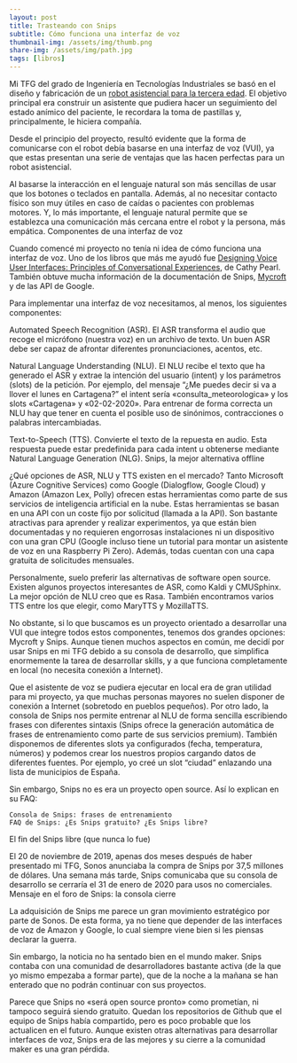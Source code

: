 ```yaml
---
layout: post
title: Trasteando con Snips
subtitle: Cómo funciona una interfaz de voz
thumbnail-img: /assets/img/thumb.png
share-img: /assets/img/path.jpg
tags: [libros]
---
```



Mi TFG del grado de Ingeniería en Tecnologías Industriales se basó en el diseño y fabricación de un [robot asistencial para la tercera edad](https://www.laverdad.es/murcia/upct-crea-robot-20191002111213-nt.html). El objetivo principal era construir un asistente que pudiera hacer un seguimiento del estado anímico del paciente, le recordara la toma de pastillas y, principalmente, le hiciera compañía.

Desde el principio del proyecto, resultó evidente que la forma de comunicarse con el robot debía basarse en una interfaz de voz (VUI), ya que estas presentan una serie de ventajas que las hacen perfectas para un robot asistencial.

Al basarse la interacción en el lenguaje natural son más sencillas de usar que los botones o teclados en pantalla. Además, al no necesitar contacto físico son muy útiles en caso de caídas o pacientes con problemas motores. Y, lo más importante, el lenguaje natural permite que se establezca una comunicación más cercana entre el robot y la persona, más empática.
Componentes de una interfaz de voz

Cuando comencé mi proyecto no tenía ni idea de cómo funciona una interfaz de voz. Uno de los libros que más me ayudó fue [Designing Voice User Interfaces: Principles of Conversational Experiences](https://www.oreilly.com/library/view/designing-voice-user/9781491955406/), de Cathy Pearl. También obtuve mucha información de la documentación de Snips, [Mycroft](https://mycroft-ai.gitbook.io/docs/) y de las API de Google.

Para implementar una interfaz de voz necesitamos, al menos, los siguientes componentes:

Automated Speech Recognition (ASR). El ASR transforma el audio que recoge el micrófono (nuestra voz) en un archivo de texto. Un buen ASR debe ser capaz de afrontar diferentes pronunciaciones, acentos, etc.

Natural Language Understanding (NLU). El NLU recibe el texto que ha generado el ASR y extrae la intención del usuario (intent) y los parámetros (slots) de la petición. Por ejemplo, del mensaje “¿Me puedes decir si va a llover el lunes en Cartagena?” el intent sería «consulta_meteorologica» y los slots «Cartagena» y «02-02-2020». Para entrenar de forma correcta un NLU hay que tener en cuenta el posible uso de sinónimos, contracciones o palabras intercambiadas.

Text-to-Speech (TTS). Convierte el texto de la repuesta en audio. Esta respuesta puede estar predefinida para cada intent u obtenerse mediante Natural Language Generation (NLG).
Snips, la mejor alternativa offline

¿Qué opciones de ASR, NLU y TTS existen en el mercado? Tanto Microsoft (Azure Cognitive Services) como Google (Dialogflow, Google Cloud) y Amazon (Amazon Lex, Polly) ofrecen estas herramientas como parte de sus servicios de inteligencia artificial en la nube. Estas herramientas se basan en una API con un coste fijo por solicitud (llamada a la API). Son bastante atractivas para aprender y realizar experimentos, ya que están bien documentadas y no requieren engorrosas instalaciones ni un dispositivo con una gran CPU (Google incluso tiene un tutorial para montar un asistente de voz en una Raspberry Pi Zero). Además, todas cuentan con una capa gratuita de solicitudes mensuales.

Personalmente, suelo preferir las alternativas de software open source. Existen algunos proyectos interesantes de ASR, como Kaldi y CMUSphinx. La mejor opción de NLU creo que es Rasa. También encontramos varios TTS entre los que elegir, como MaryTTS y MozillaTTS.

No obstante, si lo que buscamos es un proyecto orientado a desarrollar una VUI que integre todos estos componentes, tenemos dos grandes opciones: Mycroft y Snips. Aunque tienen muchos aspectos en común, me decidí por usar Snips en mi TFG debido a su consola de desarrollo, que simplifica enormemente la tarea de desarrollar skills, y a que funciona completamente en local (no necesita conexión a Internet).

Que el asistente de voz se pudiera ejecutar en local era de gran utilidad para mi proyecto, ya que muchas personas mayores no suelen disponer de conexión a Internet (sobretodo en pueblos pequeños). Por otro lado, la consola de Snips nos permite entrenar al NLU de forma sencilla escribiendo frases con diferentes sintaxis (Snips ofrece la generación automática de frases de entrenamiento como parte de sus servicios premium). También disponemos de diferentes slots ya configurados (fecha, temperatura, números) y podemos crear los nuestros propios cargando datos de diferentes fuentes. Por ejemplo, yo creé un slot “ciudad” enlazando una lista de municipios de España.

Sin embargo, Snips no es era un proyecto open source. Así lo explican en su FAQ:

    Consola de Snips: frases de entrenamiento
    FAQ de Snips: ¿Es Snips gratuito? ¿Es Snips libre?

El fin del Snips libre (que nunca lo fue)

El 20 de noviembre de 2019, apenas dos meses después de haber presentado mi TFG, Sonos anunciaba la compra de Snips por 37,5 millones de dólares. Una semana más tarde, Snips comunicaba que su consola de desarrollo se cerraría el 31 de enero de 2020 para usos no comerciales.
Mensaje en el foro de Snips: la consola cierre

La adquisición de Snips me parece un gran movimiento estratégico por parte de Sonos. De esta forma, ya no tiene que depender de las interfaces de voz de Amazon y Google, lo cual siempre viene bien si les piensas declarar la guerra.

Sin embargo, la noticia no ha sentado bien en el mundo maker. Snips contaba con una comunidad de desarrolladores bastante activa (de la que yo mismo empezaba a formar parte), que de la noche a la mañana se han enterado que no podrán continuar con sus proyectos.

Parece que Snips no «será open source pronto» como prometían, ni tampoco seguirá siendo gratuito. Quedan los repositorios de Github que el equipo de Snips había compartido, pero es poco probable que los actualicen en el futuro. Aunque existen otras alternativas para desarrollar interfaces de voz, Snips era de las mejores y su cierre a la comunidad maker es una gran pérdida.
